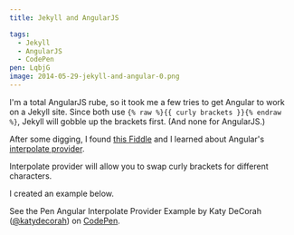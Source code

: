 ```yaml
---
title: Jekyll and AngularJS

tags:
  - Jekyll
  - AngularJS
  - CodePen
pen: LqbjG
image: 2014-05-29-jekyll-and-angular-0.png
---
```


I'm a total AngularJS rube, so it took me a few tries to get Angular to work on a Jekyll site. Since both use `{% raw %}{{ curly brackets }}{% endraw %}`, Jekyll will gobble up the brackets first. (And none for AngularJS.)

After some digging, I found [this Fiddle](http://jsfiddle.net/Bvc62/3/) and I learned about Angular's [interpolate provider](https://docs.angularjs.org/api/ng/provider/$interpolateProvider).

Interpolate provider will allow you to swap curly brackets for different characters.

I created an example below.

<p data-height="300" data-theme-id="6389" data-slug-hash="LqbjG" data-default-tab="result" class='codepen'>See the Pen Angular Interpolate Provider Example by Katy DeCorah (<a href='http://codepen.io/katydecorah'>@katydecorah</a>) on <a href='http://codepen.io'>CodePen</a>.</p>

